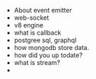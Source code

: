 * About event emitter
* web-socket
* v8 engine
* what is callback
* postgree sql, graphql
* how mongodb store data.
* how did you up todate?
* what is stream?
* 